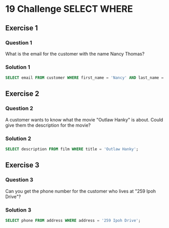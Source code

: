 # 19 Challenge SELECT WHERE

## Exercise 1

### Question 1

What is the email for the customer with the name Nancy Thomas?

### Solution 1

```sql
SELECT email FROM customer WHERE first_name = 'Nancy' AND last_name = 'Thomas';
```

## Exercise 2

### Question 2

A customer wants to know what the movie "Outlaw Hanky" is about. Could give them the description for the movie?

### Solution 2

```sql
SELECT description FROM film WHERE title = 'Outlaw Hanky'; 
```

## Exercise 3

### Question 3

Can you get the phone number for the customer who lives at "259 Ipoh Drive"?

### Solution 3

```sql
SELECT phone FROM address WHERE address = '259 Ipoh Drive'; 
```

